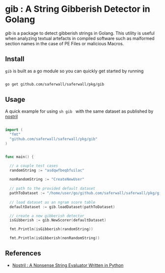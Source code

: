 # gib : A String Gibberish Detector in Golang

*gib* is a package to detect gibberish strings in Golang.
This utility is useful when analyzing textual artefacts in compiled software such
as malformed section names in the case of PE Files or malicious Macros.

## Install

```gib``` is built as a go module so you can quickly get started by running

```sh

go get github.com/saferwall/saferwall/pkg/gib

```

## Usage

A quick example for using ```sh gib ``` with the same dataset as published by [nostril](https://github.com/casics/nostril)

```go

import (
  "fmt"
  "github.com/saferwall/saferwall/pkg/gib"  
)


func main() {

  // a couple test cases
  randomString := "asdqwfbeqbfuilac"
  
  nonRandomString := "CreateNewUser"
  
  // path to the provided default dataset
  pathToDataset := "/home/user/go/github.com/saferwall/saferwall/pkg/gib/data/ngram.json"
  
  // load dataset as an ngram score table
  defaultDataset := gib.loadDataset(pathToDataset)

  // create a new gibberish detector
  isGibberish := gib.NewScorer(defaultDataset)

  fmt.Println(isGibberish(randomString))

  fmt.Println(isGibberish(nonRandomString))

```

## References

- [Nostril : A Nonsense String Evaluator Written in Python](https://www.theoj.org/joss-papers/joss.00596/10.21105.joss.00596.pdf)
